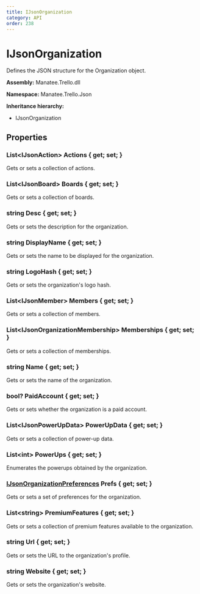 ```yaml
---
title: IJsonOrganization
category: API
order: 238
---
```


# IJsonOrganization

Defines the JSON structure for the Organization object.

**Assembly:** Manatee.Trello.dll

**Namespace:** Manatee.Trello.Json

**Inheritance hierarchy:**

- IJsonOrganization

## Properties

### List&lt;IJsonAction&gt; Actions { get; set; }

Gets or sets a collection of actions.

### List&lt;IJsonBoard&gt; Boards { get; set; }

Gets or sets a collection of boards.

### string Desc { get; set; }

Gets or sets the description for the organization.

### string DisplayName { get; set; }

Gets or sets the name to be displayed for the organization.

### string LogoHash { get; set; }

Gets or sets the organization&#39;s logo hash.

### List&lt;IJsonMember&gt; Members { get; set; }

Gets or sets a collection of members.

### List&lt;IJsonOrganizationMembership&gt; Memberships { get; set; }

Gets or sets a collection of memberships.

### string Name { get; set; }

Gets or sets the name of the organization.

### bool? PaidAccount { get; set; }

Gets or sets whether the organization is a paid account.

### List&lt;IJsonPowerUpData&gt; PowerUpData { get; set; }

Gets or sets a collection of power-up data.

### List&lt;int&gt; PowerUps { get; set; }

Enumerates the powerups obtained by the organization.

### [IJsonOrganizationPreferences](IJsonOrganizationPreferences#ijsonorganizationpreferences) Prefs { get; set; }

Gets or sets a set of preferences for the organization.

### List&lt;string&gt; PremiumFeatures { get; set; }

Gets or sets a collection of premium features available to the organization.

### string Url { get; set; }

Gets or sets the URL to the organization&#39;s profile.

### string Website { get; set; }

Gets or sets the organization&#39;s website.

